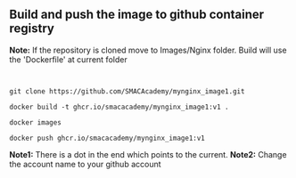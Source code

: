 ## Build and push the image to github container registry

**Note:** If the repository is cloned move to Images/Nginx folder. Build will use the 'Dockerfile' at current folder

```


git clone https://github.com/SMACAcademy/mynginx_image1.git

docker build -t ghcr.io/smacacademy/mynginx_image1:v1 .

docker images

docker push ghcr.io/smacacademy/mynginx_image1:v1
```
**Note1:** There is a dot in the end which points to the current.
**Note2:** Change the account name to your github account